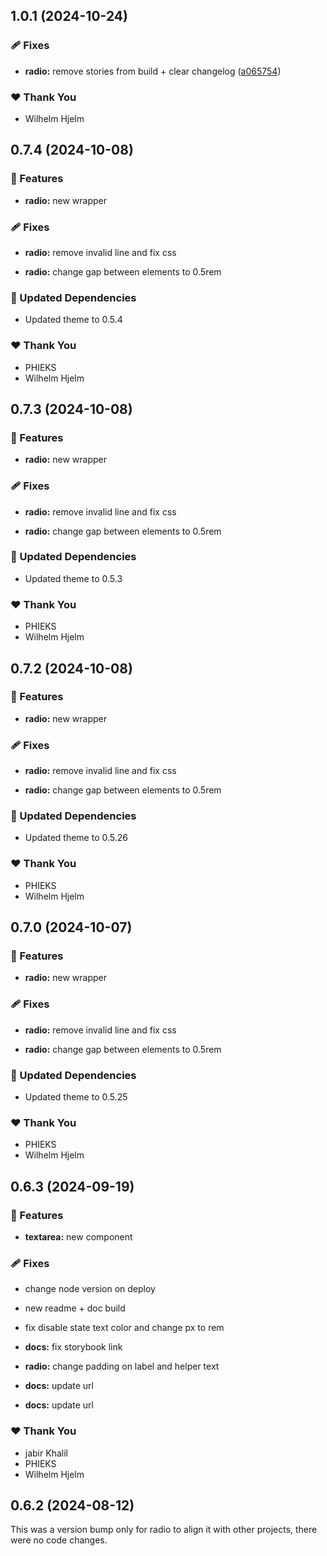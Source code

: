 ## 1.0.1 (2024-10-24)

### 🩹 Fixes

- **radio:** remove stories from build + clear changelog ([a065754](https://github.com/migrationsverket/midas/commit/a065754))

### ❤️  Thank You

- Wilhelm Hjelm

## 0.7.4 (2024-10-08)

### 🚀 Features

- **radio:** new wrapper

### 🩹 Fixes

- **radio:** remove invalid line and fix css

- **radio:** change gap between elements to 0.5rem

### 🧱 Updated Dependencies

- Updated theme to 0.5.4

### ❤️ Thank You

- PHIEKS
- Wilhelm Hjelm

## 0.7.3 (2024-10-08)

### 🚀 Features

- **radio:** new wrapper

### 🩹 Fixes

- **radio:** remove invalid line and fix css

- **radio:** change gap between elements to 0.5rem

### 🧱 Updated Dependencies

- Updated theme to 0.5.3

### ❤️ Thank You

- PHIEKS
- Wilhelm Hjelm

## 0.7.2 (2024-10-08)

### 🚀 Features

- **radio:** new wrapper

### 🩹 Fixes

- **radio:** remove invalid line and fix css

- **radio:** change gap between elements to 0.5rem

### 🧱 Updated Dependencies

- Updated theme to 0.5.26

### ❤️ Thank You

- PHIEKS
- Wilhelm Hjelm

## 0.7.0 (2024-10-07)

### 🚀 Features

- **radio:** new wrapper

### 🩹 Fixes

- **radio:** remove invalid line and fix css

- **radio:** change gap between elements to 0.5rem

### 🧱 Updated Dependencies

- Updated theme to 0.5.25

### ❤️ Thank You

- PHIEKS
- Wilhelm Hjelm

## 0.6.3 (2024-09-19)

### 🚀 Features

- **textarea:** new component

### 🩹 Fixes

- change node version on deploy

- new readme + doc build

- fix disable state text color and change px to rem

- **docs:** fix storybook link

- **radio:** change padding on label and helper text

- **docs:** update url

- **docs:** update url

### ❤️ Thank You

- jabir Khalil
- PHIEKS
- Wilhelm Hjelm

## 0.6.2 (2024-08-12)

This was a version bump only for radio to align it with other projects, there were no code changes.
